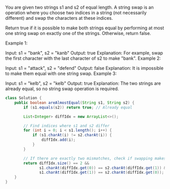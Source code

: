 You are given two strings s1 and s2 of equal length. A string swap is an operation where you choose two indices in a string (not necessarily different) and swap the characters at these indices.

Return true if it is possible to make both strings equal by performing at most one string swap on exactly one of the strings. Otherwise, return false.

 

Example 1:

Input: s1 = "bank", s2 = "kanb"
Output: true
Explanation: For example, swap the first character with the last character of s2 to make "bank".
Example 2:

Input: s1 = "attack", s2 = "defend"
Output: false
Explanation: It is impossible to make them equal with one string swap.
Example 3:

Input: s1 = "kelb", s2 = "kelb"
Output: true
Explanation: The two strings are already equal, so no string swap operation is required.

```java
class Solution {
    public boolean areAlmostEqual(String s1, String s2) {
        if (s1.equals(s2)) return true; // Already equal

        List<Integer> diffIdx = new ArrayList<>();

        // Find indices where s1 and s2 differ
        for (int i = 0; i < s1.length(); i++) {
            if (s1.charAt(i) != s2.charAt(i)) {
                diffIdx.add(i);
            }
        }

        // If there are exactly two mismatches, check if swapping makes them equal
        return diffIdx.size() == 2 && 
               s1.charAt(diffIdx.get(0)) == s2.charAt(diffIdx.get(1)) &&
               s1.charAt(diffIdx.get(1)) == s2.charAt(diffIdx.get(0));
    }
}

```
